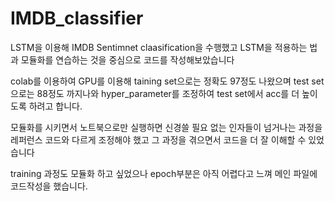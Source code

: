 # IMDB_classifier

LSTM을 이용해 IMDB Sentimnet claasification을 수행했고
LSTM을 적용하는 법과
모듈화를 연습하는 것을 중심으로 코드를 작성해보았습니다

colab를 이용하여 GPU를 이용해
taining set으로는 정확도 97정도 나왔으며
test set으로는 88정도 까지나와 hyper_parameter를 조정하여 test set에서 acc를 더 높이도록 하려고 합니다.

모듈화를 시키면서 노트북으로만 실행하면 신경쓸 필요 없는 인자들이 넘거나는 과정을 레퍼런스 코드와 다르게 조정해야 했고 
그 과정을 겪으면서 코드을 더 잘 이해할 수 있었습니다

training 과정도 모듈화 하고 싶었으나 
epoch부분은 아직 어렵다고 느껴 메인 파일에 코드작성을 했습니다.
